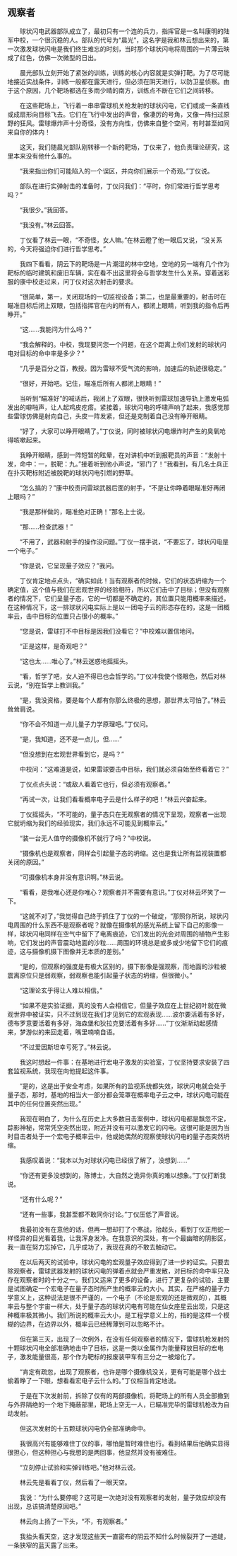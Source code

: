 ## 观察者

&emsp;&emsp;球状闪电武器部队成立了，最初只有一个连的兵力，指挥官是一名叫康明的陆军中校，一个很沉稳的人。部队的代号为“晨光”，这名字是我和林云想出来的，第一次激发球状闪电是我们终生难忘的时刻，当时那个球状闪电将周围的一片薄云映成了红色，仿佛一次微型的日出。

&emsp;&emsp;晨光部队立刻开始了紧张的训练，训练的核心内容就是实弹打靶。为了尽可能地接近实战条件，训练一般都在露天进行，但必须在阴天进行，以防卫星侦察。由于这个原因，几个靶场都选在多雨少晴的南方，训练点不断在它们之间转移。

&emsp;&emsp;在这些靶场上，飞行着一串串雷球机关枪发射的球状闪电，它们或成一条直线或成扇形向目标飞去。它们在飞行中发出的声音，像凄厉的号角，又像一阵扫过原野的狂风。雷球爆炸声十分奇怪，没有方向性，仿佛来自整个空间，有时甚至如同来自你的体内！

&emsp;&emsp;这天，我们随晨光部队刚转移一个新的靶场，丁仪来了，他负责理论研究，这里本来没有他什么事的。

&emsp;&emsp;“我来指出你们可能陷入的一个误区，并向你们展示一个奇观。”丁仪说。

&emsp;&emsp;部队在进行实弹射击的准备时，丁仪问我们：“平时，你们常进行哲学思考吗？”

&emsp;&emsp;“我很少。”我回答。

&emsp;&emsp;“我没有。”林云回答。

&emsp;&emsp;丁仪看了林云一眼，“不奇怪，女人嘛。”在林云瞪了他一眼后又说，“没关系的，今天将强迫你们进行哲学思考。”

&emsp;&emsp;我四下看看，阴云下的靶场是一片潮湿的林中空地，空地的另一端有几个作为靶标的临时建筑和废旧车辆，实在看不出这里将会与哲学发生什么关系。穿着迷彩服的康中校走过来，问丁仪对这次射击的要求。

&emsp;&emsp;“很简单，第一，关闭现场的一切监视设备；第二，也是最重要的，射击时在瞄准目标后闭上双眼，包括指挥官在内的所有人，都闭上眼睛，听到我的指令后再睁开。”

&emsp;&emsp;“这……我能问为什么吗？”

&emsp;&emsp;“我会解释的。中校，我现要问您一个问题，在这个距离上你们发射的球状闪电对目标的命中率是多少？”

&emsp;&emsp;“几乎是百分之百，教授。因为雷球不受气流的影响，加速后的轨迹很稳定。”

&emsp;&emsp;“很好，开始吧。记住，瞄准后所有人都闭上眼睛！”

&emsp;&emsp;当听到“瞄准好”的喊话后，我闭上了双眼，很快听到雷球加速导轨上激发电弧发出的噼啪声，让人起鸡皮疙瘩。紧接着，球状闪电的呼啸声响了起来，我感觉那些雷球仿佛是射向自己，头皮一阵发紧，但还是克制着自己没有睁开眼睛。

&emsp;&emsp;“好了，大家可以睁开眼睛了。”丁仪说，同时被球状闪电爆炸时产生的臭氧呛得咳嗽起来。

&emsp;&emsp;我睁开眼睛，感到一阵短暂的眩晕，在对讲机中听到报靶员的声音：“发射十发，命中：一，脱靶：九。”接着听到他小声说，“邪门了！”我看到，有几名士兵正在扑灭靶标附近被脱靶的球状闪电引燃的野草。

&emsp;&emsp;“怎么搞的？”康中校责问雷球武器后面的射手，“不是让你睁着眼瞄准好再闭上眼吗？”

&emsp;&emsp;“我是那样做的，瞄准绝对正确！”那名上士说。

&emsp;&emsp;“那……检查武器！”

&emsp;&emsp;“不用了，武器和射手的操作没问题。”丁仪一摆手说，“不要忘了，球状闪电是一个电子。”

&emsp;&emsp;“你是说，它呈现量子效应？”我问。

&emsp;&emsp;丁仪肯定地点点头，“确实如此！当有观察者的时候，它们的状态坍缩为一个确定值，这个值与我们在宏观世界的经验相符，所以它们击中了目标；但没有观察者的情况下，它们呈量子态，它的一切都是不确定的，其位置只能用概率来描述，在这种情况下，这一排球状闪电实际上是以一团电子云的形态存在的，这是一团概率云，击中目标的位置只占很小的概率。”

&emsp;&emsp;“您是说，雷球打不中目标是因我们没看它？”中校难以置信地问。

&emsp;&emsp;“正是这样，是奇观吧？”

&emsp;&emsp;“这也太……唯心了。”林云迷惑地摇摇头。

&emsp;&emsp;“看，哲学了吧，女人迫不得已也会哲学的。”丁仪冲我使个怪眼色，然后对林云说，“别在哲学上教训我。”

&emsp;&emsp;“是，我没资格，要是每个人都有你那么终极的思想，那世界太可怕了。”林云耸耸肩说。

&emsp;&emsp;“你不会不知道一点儿量子力学原理吧。”丁仪问。

&emsp;&emsp;“是，我知道，还不是一点儿，但……”

&emsp;&emsp;“但没想到在宏观世界看到它，是吗？”

&emsp;&emsp;中校问：“这难道是说，如果雷球要击中目标，我们就必须自始至终看着它？”

&emsp;&emsp;丁仪点点头说：“或敌人看着它也行，但必须有观察者。”

&emsp;&emsp;“再试一次，让我们看看概率电子云是什么样子的吧！”林云兴奋起来。

&emsp;&emsp;丁仪摇摇头，“不可能的，量子态只在无观察者的情况下呈现，观察者一出现它就坍缩为我们的经验现实，我们永远不可能见到概率云。”

&emsp;&emsp;“装一台无人值守的摄像机不就行了吗？”中校说。

&emsp;&emsp;“摄像机也是观察者，同样会引起量子态的坍缩。这也是我让所有监视装置都关闭的原因。”

&emsp;&emsp;“可摄像机本身并没有意识啊。”林云说。

&emsp;&emsp;“看看，是我唯心还是你唯心？观察者并不需要有意识。”丁仪对林云坏笑了一下。

&emsp;&emsp;“这就不对了，”我觉得自己终于抓住了丁仪的一个破绽，“那照你所说，球状闪电周围的什么东西不是观察者呢？就像在摄像机的感光系统上留下自己的影像一样，球状闪电同样在空气中留下了电离痕迹，它们发出的光会对周围的植物产生影响，它们发出的声音震动地面的沙粒……周围的环境总是或多或少地留下它们的痕迹，这与摄像机摄下图像并无本质的差别。”

&emsp;&emsp;“是的，但观察的强度是有极大区别的，摄下影像是强观察，而地面的沙粒被震离原位只是弱观察，弱观察也能引起量子状态的坍缩，但很微小。”

&emsp;&emsp;“这理论玄乎得让人难以相信。”

&emsp;&emsp;“如果不是实验证据，真的没有人会相信它，但量子效应在上世纪初叶就在微观世界中被证实，只不过到现在我们才见到它的宏观表现……波尔要活着有多好，德布罗意要活着有多好，海森堡和狄拉克要活着有多好……”丁仪渐渐动起感情来，梦游似的来回走着，嘴里喃喃自语。

&emsp;&emsp;“不过爱因斯坦幸亏死了。”林云说。

&emsp;&emsp;我这时想起一件事：在基地进行宏电子激发的实验室，丁仪坚持要求安装了四套监视系统，我现在向他提起这件事。

&emsp;&emsp;“是的，这是出于安全考虑，如果所有的监视系统都失效，球状闪电就会处于量子态，那时，基地的相当大一部分都会笼罩在概率电子云之中，球状闪电可能在其中的任何位置突然出现。”

&emsp;&emsp;我现在明白了，为什么在历史上大多数目击案例中，球状闪电都是飘忽不定，踪影神秘，常常凭空突然出现，附近并没有可以激发它的闪电。这很可能是因为当时目击者处于一个宏电子概率云中，他或她偶然的观察使球状闪电的量子态突然坍缩。

&emsp;&emsp;我感叹着说：“我本以为对球状闪电已经很了解了，没想到……”

&emsp;&emsp;“你还有更多没想到的，陈博士，大自然之诡异你真的难以想象。”丁仪打断我说。

&emsp;&emsp;“还有什么呢？”

&emsp;&emsp;“还有一些事，我甚至都不敢同你讨论。”丁仪压低了声音说。

&emsp;&emsp;我最初没有在意他的话，但再一想却打了个寒战，抬起头，看到丁仪正用蛇一样怪异的目光看着我，让我浑身发冷。在我意识的深处，有一个最幽暗的阴影区，我一直在努力忘掉它，几乎成功了，我现在真的不敢去触动它。

&emsp;&emsp;在以后两天的试验中，球状闪电的宏观量子效应得到了进一步的证实。只要去除观察者，雷球武器发射的球状闪电的弹着点就会严重发散，对目标的命中率只及存在观察者时的十分之一。我们又运来了更多的设备，进行了更复杂的试验，主要是试图确定一个宏电子在量子态时所产生的概率云的大小。其实，在严格的量子力学意义上，这种说法是很不严谨的，一个电子（不论是宏观的还是微观的），其概率云与整个宇宙一样大，处于量子态的球状闪电有可能在仙女座星云出现，只是这种概率极其微小。我们所说的概率云大小，是工程学意义上的，指的是这样一个模糊的边界，在边界以外，概率云已经稀薄到可以忽略不计。

&emsp;&emsp;但在第三天，出现了一次例外，在没有任何观察者的情况下，雷球机枪发射的十颗球状闪电全部准确地击中了目标，这是一类以金属作为能量释放目标的宏电子，激发能量很高，那个作为靶标的报废装甲车有三分之一被熔化了。

&emsp;&emsp;“肯定有疏忽，出现了观察者，也许是哪个摄像机没关，更有可能是哪个战士偷着睁了一下眼，想看看宏电子云什么的。”丁仪相当肯定地说。

&emsp;&emsp;于是在下次发射前，拆除了仅有的两部摄像机，将靶场上的所有人员全部撤到与外界隔绝的一个地下掩蔽部里，靶场上空无一人，已瞄准完毕的雷球机枪改为自动发射。

&emsp;&emsp;但这次发射的十五颗球状闪电仍全部准确命中。

&emsp;&emsp;我很高兴有能够难住丁仪的事，哪怕是暂时难住也行。看到结果后他确实显得很担心，但这种担心与我想的是两回事，他显然并没有被难住。

&emsp;&emsp;“立刻停止试验和实弹训练吧。”他对林云说。

&emsp;&emsp;林云先是看看丁仪，然后看了一眼天空。

&emsp;&emsp;我说：“为什么要停呢？这可是一次绝对没有观察者的发射，量子效应却没有出现，总该搞清楚原因吧。”

&emsp;&emsp;林云向上扬了一下头，“不，有观察者。”

&emsp;&emsp;我抬头看天空，这才发现这些天一直密布的阴云不知什么时候裂开了一道缝，一条狭窄的蓝天露了出来。